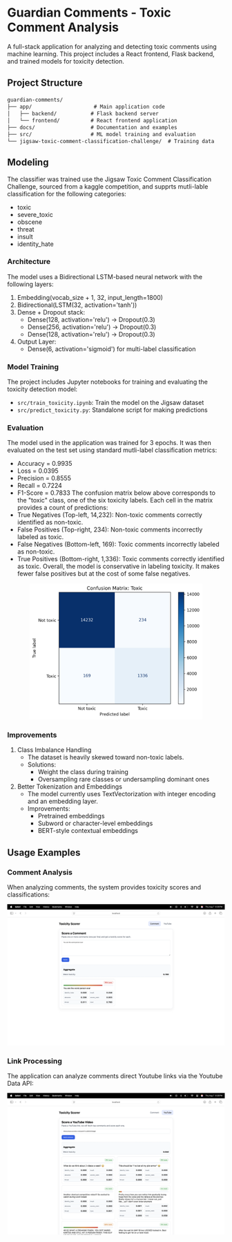 # Guardian Comments - Toxic Comment Analysis

A full-stack application for analyzing and detecting toxic comments using machine learning. This project includes a React frontend, Flask backend, and trained models for toxicity detection.

## Project Structure

```
guardian-comments/
├── app/                    # Main application code
│   ├── backend/           # Flask backend server
│   └── frontend/          # React frontend application
├── docs/                  # Documentation and examples
├── src/                   # ML model training and evaluation
└── jigsaw-toxic-comment-classification-challenge/  # Training data
```

## Modeling

The classifier was trained use the Jigsaw Toxic Comment Classification Challenge, sourced from a kaggle competition, and supprts mutli-lable classification for the following categories:
- toxic
- severe_toxic
- obscene
- threat
- insult
- identity_hate

### Architecture

The model uses a Bidirectional LSTM-based neural network with the following layers:
1) Embedding(vocab_size + 1, 32, input_length=1800)
2) Bidirectional(LSTM(32, activation='tanh'))
3) Dense + Dropout stack:
    - Dense(128, activation='relu') -> Dropout(0.3)
    - Dense(256, activation='relu') -> Dropout(0.3)
    - Dense(128, activation='relu') -> Dropout(0.3)
4) Output Layer:
    - Dense(6, activation='sigmoid') for multi-label classification


### Model Training

The project includes Jupyter notebooks for training and evaluating the toxicity detection model:

- `src/train_toxicity.ipynb`: Train the model on the Jigsaw dataset
- `src/predict_toxicity.py`: Standalone script for making predictions

### Evaluation

The model used in the application was trained for 3 epochs. It was then evaluated on the test set using standard mutli-label classification metrics:
- Accuracy = 0.9935
- Loss = 0.0395
- Precision = 0.8555
- Recall = 0.7224
- F1-Score = 0.7833
The confusion matrix below above corresponds to the "toxic" class, one of the six toxicity labels. Each cell in the matrix provides a count of predictions:
- True Negatives (Top-left, 14,232): Non-toxic comments correctly identified as non-toxic.
- False Positives (Top-right, 234): Non-toxic comments incorrectly labeled as toxic.
- False Negatives (Bottom-left, 169): Toxic comments incorrectly labeled as non-toxic.
- True Positives (Bottom-right, 1,336): Toxic comments correctly identified as toxic.
Overall, the model is conservative in labeling toxicity. It makes fewer false positives but at the cost of some false negatives.

<p align="center">
  <img src="docs/confusion_matrix.png" alt="Toxic Confusion Matrix" width="400"/>
</p>

### Improvements

1) Class Imbalance Handling
    - The dataset is heavily skewed toward non-toxic labels.
    - Solutions:
        - Weight the class during training
        - Oversampling rare classes or undersampling dominant ones
2) Better Tokenization and Embeddings
    - The model currently uses TextVectorization with integer encoding and an embedding layer.
    - Improvements: 
        - Pretrained embeddings
        - Subword or character-level embeddings
        - BERT-style contextual embeddings

## Usage Examples

### Comment Analysis
When analyzing comments, the system provides toxicity scores and classifications:

![Toxic Comment Example](docs/toxic_comment.png)

### Link Processing
The application can analyze comments direct Youtube links via the Youtube Data API:

![Link Processing Example](docs/link_example.png)
